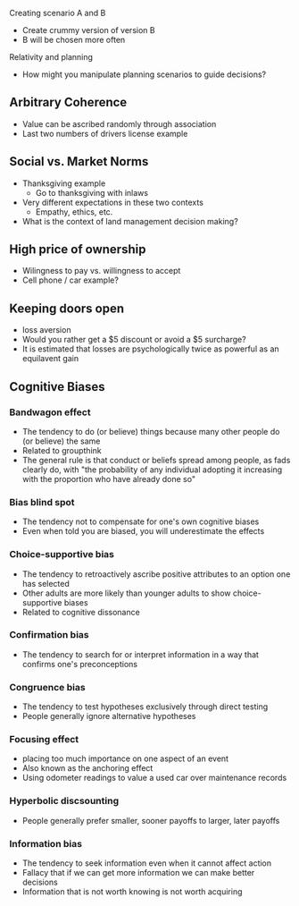 Creating scenario A and B
- Create crummy version of version B
- B will be chosen more often



Relativity and planning
- How might you manipulate planning scenarios to guide decisions?



## Arbitrary Coherence
- Value can be ascribed randomly through association
- Last two numbers of drivers license example


## Social vs. Market Norms
- Thanksgiving example
	- Go to thanksgiving with inlaws
- Very different expectations in these two contexts
	- Empathy, ethics, etc.
- What is the context of land management decision making?

## High price of ownership
- Wilingness to pay vs. willingness to accept
- Cell phone / car example?


## Keeping doors open
- loss aversion
- Would you rather get a $5 discount or avoid a $5 surcharge?
- It is estimated that losses are psychologically twice as powerful as an equilavent gain


## Cognitive Biases
### Bandwagon effect
- The tendency to do (or believe) things because many other people do (or believe) the same
- Related to groupthink
- The general rule is that conduct or beliefs spread among people, as fads clearly do, with "the probability of any individual adopting it increasing with the proportion who have already done so"

### Bias blind spot
- The tendency not to compensate for one's own cognitive biases
- Even when told you are biased, you will underestimate the effects

### Choice-supportive bias
- The tendency to retroactively ascribe positive attributes to an option one has selected
- Other adults are more likely than younger adults to show choice-supportive biases
- Related to cognitive dissonance

### Confirmation bias
- The tendency to search for or interpret information in a way that confirms one's preconceptions


### Congruence bias
- The tendency to test hypotheses exclusively through direct testing
- People generally ignore alternative hypotheses


### Focusing effect
- placing too much importance on one aspect of an event
- Also known as the anchoring effect
- Using odometer readings to value a used car over maintenance records

### Hyperbolic discsounting
- People generally prefer smaller, sooner payoffs to larger, later payoffs

### Information bias
- The tendency to seek information even when it cannot affect action
- Fallacy that if we can get more information we can make better decisions
- Information that is not worth knowing is not worth acquiring